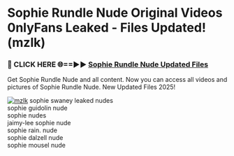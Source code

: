 # Sophie Rundle Nude Original Videos 0nlyFans Leaked - Files Updated! (mzlk)

<h3>🔴 CLICK HERE 🌐==►► <a href="https://tinyurl.com/4mcuefdz" rel="nofollow">Sophie Rundle Nude Updated Files</a></h3>

Get Sophie Rundle Nude and all content. Now you can access all videos and pictures of Sophie Rundle Nude. New Updated Files 2025!

[![mzlk](https://i.imgur.com/StAQSOY.gif)](https://tinyurl.com/4mcuefdz)
sophie swaney leaked nudes<br>
sophie guidolin nude<br>
sophie nudes<br>
jaimy-lee sophie nude<br>
sophie rain. nude<br>
sophie dalzell nude<br>
sophie mousel nude